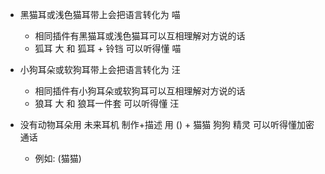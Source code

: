 + 黑猫耳或浅色猫耳带上会把语言转化为 喵
  - 相同插件有黑猫耳或浅色猫耳可以互相理解对方说的话
  - 狐耳 大 和 狐耳 + 铃铛 可以听得懂 喵

+ 小狗耳朵或软狗耳带上会把语言转化为 汪
  - 相同插件有小狗耳朵或软狗耳可以互相理解对方说的话
  - 狼耳 大 和 狼耳一件套 可以听得懂 汪


+ 没有动物耳朵用 未来耳机 制作+描述 用 () + 猫猫 狗狗 精灵 可以听得懂加密通话
  - 例如: (猫猫)
